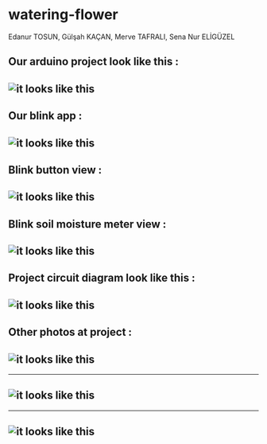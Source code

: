 # watering-flower


Edanur TOSUN,
Gülşah KAÇAN, 
Merve TAFRALI, 
Sena Nur ELİGÜZEL



Our arduino project look like this : 
---------------------------------------------------------------------
![it looks like this](https://github.com/edanurtosun/watering-flower/blob/master/project.jpeg)
---------------------------------------------------------------------

Our blink app :
---------------------------------------------------------------------
![it looks like this](https://github.com/edanurtosun/watering-flower/blob/master/blink-app.PNG)
---------------------------------------------------------------------

Blink button view : 
---------------------------------------------------------------------
![it looks like this](https://github.com/edanurtosun/watering-flower/blob/master/blink-app-3.PNG)
---------------------------------------------------------------------

Blink soil moisture meter view :
---------------------------------------------------------------------
![it looks like this](https://github.com/edanurtosun/watering-flower/blob/master/blink-app-2.PNG)
---------------------------------------------------------------------

Project circuit diagram look like this : 
---------------------------------------------------------------------
![it looks like this](https://github.com/edanurtosun/watering-flower/blob/master/circuit%20diagram.png)
---------------------------------------------------------------------

Other photos at project : 
---------------------------------------------------------------------
![it looks like this](https://github.com/edanurtosun/watering-flower/blob/master/project-2.jpeg)
---------------------------------------------------------------------

---------------------------------------------------------------------
![it looks like this](https://github.com/edanurtosun/watering-flower/blob/master/project-3.jpeg)
---------------------------------------------------------------------

---------------------------------------------------------------------
![it looks like this](https://github.com/edanurtosun/watering-flower/blob/master/project-4.jpeg)
---------------------------------------------------------------------


